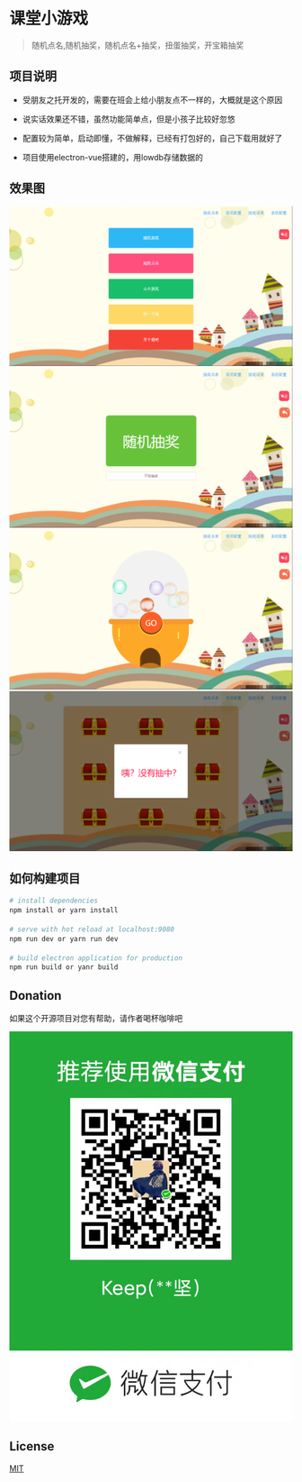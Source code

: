 # 课堂小游戏

> 随机点名,随机抽奖，随机点名+抽奖，扭蛋抽奖，开宝箱抽奖


## 项目说明

- 受朋友之托开发的，需要在班会上给小朋友点不一样的，大概就是这个原因

- 说实话效果还不错，虽然功能简单点，但是小孩子比较好忽悠

- 配置较为简单，启动即懂，不做解释，已经有打包好的，自己下载用就好了 

- 项目使用electron-vue搭建的，用lowdb存储数据的

## 效果图

![Alt](doc/1.png)
![Alt](doc/2.png)
![Alt](doc/5.png)
![Alt](doc/7.png)

## 如何构建项目

``` bash
# install dependencies
npm install or yarn install

# serve with hot reload at localhost:9080
npm run dev or yarn run dev

# build electron application for production
npm run build or yanr build

```

## Donation

如果这个开源项目对您有帮助，请作者喝杯咖啡吧


![payimg](./doc/pay.jpg)

## License

[MIT](https://choosealicense.com/licenses/mit/)
